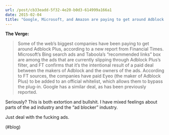 ```yaml
---
url: /post/cb33eadd-5f32-4e20-b0d3-614999a166a1
date: 2015-02-04
title: "Google, Microsoft, and Amazon are paying to get around Adblock Plus | The Verge"
---
```


**The Verge:**



> Some of the web&#8217;s biggest companies have been paying to get around Adblock Plus, according to a new report from Financial Times. Microsoft&#8217;s Bing search ads and Taboola&#8217;s &#8220;recommended links&#8221; box are among the ads that are currently slipping through Adblock Plus&#8217;s filter, and FT confirms that it&#8217;s the intentional result of a paid deal between the makers of Adblock and the owners of the ads. According to FT sources, the companies have paid Eyeo (the maker of Adblock Plus) to be added to an official whitelist, which allows them to bypass the plug-in. Google has a similar deal, as has been previously reported. 



Seriously? This is both extortion and bullshit. I have mixed feelings about parts of the ad industry and the &#8220;ad blocker&#8221; industry.



Just deal with the fucking ads.



(#blog)